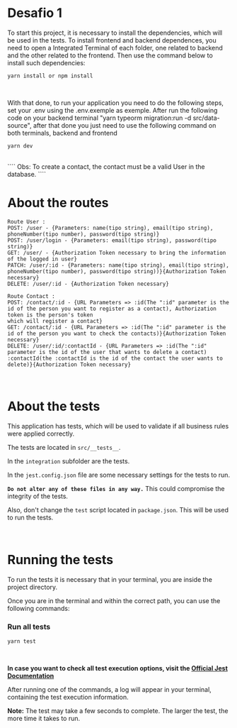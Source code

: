 # Desafio 1

To start this project, it is necessary to install the dependencies, which will be used in the tests. To install frontend and backend dependences, you need to open a Integrated Terminal of each folder, one related to backend and the other related to the frontend. Then use the command below to install such dependencies:

````
yarn install or npm install
````
<br>

With that done, to run your application you need to do the following steps, set your .env using the .env.exemple as exemple. After run the following code on your backend terminal "yarn typeorm migration:run -d src/data-source", after that done you just need to use the following command on both terminals, backend and frontend
````
yarn dev
````

<br>
````
Obs: To create a contact, the contact must be a valid User in the database.
````
<br>

# **About the routes**


````
Route User :
POST: /user - {Parameters: name(tipo string), email(tipo string), phoneNumber(tipo number), password(tipo string)}
POST: /user/login - {Parameters: email(tipo string), password(tipo string)}
GET: /user/ - {Authorization Token necessary to bring the information of the logged in user}
PATCH: /user/:id - {Parameters: name(tipo string), email(tipo string), phoneNumber(tipo number), password(tipo string))}{Authorization Token necessary}
DELETE: /user/:id - {Authorization Token necessary}
````
````
Route Contact :
POST: /contact/:id - {URL Parameters => :id(The ":id" parameter is the id of the person you want to register as a contact), Authorization token is the person's token
which will register a contact}
GET: /contact/:id - {URL Parameters => :id(The ":id" parameter is the id of the person you want to check the contacts)}{Authorization Token necessary}
DELETE: /user/:id/:contactId - {URL Parameters => :id(The ":id" parameter is the id of the user that wants to delete a contact) :contactId(the :contactId is the id of the contact the user wants to delete)}{Authorization Token necessary}
````
<br>

# **About the tests**

This application has tests, which will be used to validate if all business rules were applied correctly.

The tests are located in `src/__tests__`.

In the `integration` subfolder are the tests.

In the `jest.config.json` file are some necessary settings for the tests to run.

**`Do not alter any of these files in any way.`** This could compromise the integrity of the tests.

Also, don't change the `test` script located in `package.json`. This will be used to run the tests.

<br>


# **Running the tests** 

To run the tests it is necessary that in your terminal, you are inside the project directory.

Once you are in the terminal and within the correct path, you can use the following commands:

### Run all tests
````
yarn test
````


<br>


**In case you want to check all test execution options, visit the [Official Jest Documentation](https://jestjs.io/docs/cli)**

After running one of the commands, a log will appear in your terminal, containing the test execution information.

**Note:** The test may take a few seconds to complete. The larger the test, the more time it takes to run.

#
